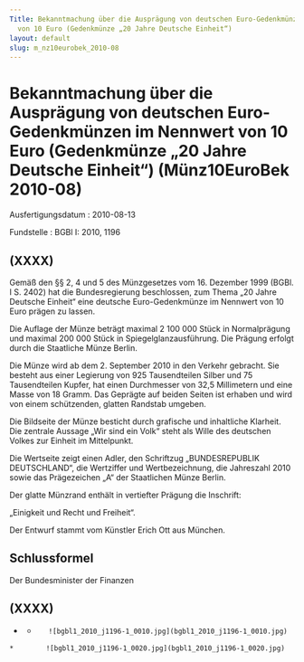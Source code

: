 ```yaml
---
Title: Bekanntmachung über die Ausprägung von deutschen Euro-Gedenkmünzen im Nennwert
  von 10 Euro (Gedenkmünze „20 Jahre Deutsche Einheit“)
layout: default
slug: m_nz10eurobek_2010-08
---
```


# Bekanntmachung über die Ausprägung von deutschen Euro-Gedenkmünzen im Nennwert von 10 Euro (Gedenkmünze „20 Jahre Deutsche Einheit“) (Münz10EuroBek 2010-08)

Ausfertigungsdatum
:   2010-08-13

Fundstelle
:   BGBl I: 2010, 1196


## (XXXX)

Gemäß den §§ 2, 4 und 5 des Münzgesetzes vom 16. Dezember 1999 (BGBl.
I S. 2402) hat die Bundesregierung beschlossen, zum Thema „20 Jahre
Deutsche Einheit“ eine deutsche Euro-Gedenkmünze im Nennwert von 10
Euro prägen zu lassen.

Die Auflage der Münze beträgt maximal 2 100 000 Stück in Normalprägung
und maximal 200 000 Stück in Spiegelglanzausführung. Die Prägung
erfolgt durch die Staatliche Münze Berlin.

Die Münze wird ab dem 2. September 2010 in den Verkehr gebracht. Sie
besteht aus einer Legierung von 925 Tausendteilen Silber und 75
Tausendteilen Kupfer, hat einen Durchmesser von 32,5 Millimetern und
eine Masse von 18 Gramm. Das Geprägte auf beiden Seiten ist erhaben
und wird von einem schützenden, glatten Randstab umgeben.

Die Bildseite der Münze besticht durch grafische und inhaltliche
Klarheit. Die zentrale Aussage „Wir sind ein Volk“ steht als Wille des
deutschen Volkes zur Einheit im Mittelpunkt.

Die Wertseite zeigt einen Adler, den Schriftzug „BUNDESREPUBLIK
DEUTSCHLAND“, die Wertziffer und Wertbezeichnung, die Jahreszahl 2010
sowie das Prägezeichen „A“ der Staatlichen Münze Berlin.

Der glatte Münzrand enthält in vertiefter Prägung die Inschrift:

„Einigkeit und Recht und Freiheit“.

Der Entwurf stammt vom Künstler Erich Ott aus München.


## Schlussformel

Der Bundesminister der Finanzen


## (XXXX)


*    *        ![bgbl1_2010_j1196-1_0010.jpg](bgbl1_2010_j1196-1_0010.jpg)
    *        ![bgbl1_2010_j1196-1_0020.jpg](bgbl1_2010_j1196-1_0020.jpg)


